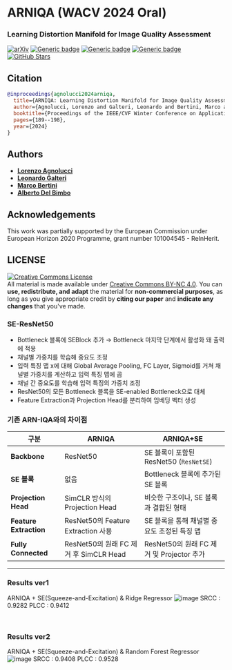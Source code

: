 # ARNIQA (WACV 2024 Oral)

### Learning Distortion Manifold for Image Quality Assessment

[![arXiv](https://img.shields.io/badge/arXiv-Paper-<COLOR>.svg)](https://arxiv.org/abs/2310.14918)
[![Generic badge](https://img.shields.io/badge/Video-YouTube-red.svg)](https://youtu.be/UUwpoi61jpg)
[![Generic badge](https://img.shields.io/badge/Slides-Link-orange.svg)](/assets/Slides.pptx)
[![Generic badge](https://img.shields.io/badge/Poster-Link-purple.svg)](/assets/Poster.pdf)
[![GitHub Stars](https://img.shields.io/github/stars/miccunifi/ARNIQA?style=social)](https://github.com/miccunifi/ARNIQA)

## Citation

```bibtex
@inproceedings{agnolucci2024arniqa,
  title={ARNIQA: Learning Distortion Manifold for Image Quality Assessment},
  author={Agnolucci, Lorenzo and Galteri, Leonardo and Bertini, Marco and Del Bimbo, Alberto},
  booktitle={Proceedings of the IEEE/CVF Winter Conference on Applications of Computer Vision},
  pages={189--198},
  year={2024}
}
```


## Authors

* [**Lorenzo Agnolucci**](https://scholar.google.com/citations?user=hsCt4ZAAAAAJ&hl=en)
* [**Leonardo Galteri**](https://scholar.google.com/citations?user=_n2R2bUAAAAJ&hl=en)
* [**Marco Bertini**](https://scholar.google.com/citations?user=SBm9ZpYAAAAJ&hl=en)
* [**Alberto Del Bimbo**](https://scholar.google.com/citations?user=bf2ZrFcAAAAJ&hl=en)

## Acknowledgements

This work was partially supported by the European Commission under European Horizon 2020 Programme, grant number 101004545 - ReInHerit.

## LICENSE
<a rel="license" href="http://creativecommons.org/licenses/by-nc/4.0/"><img alt="Creative Commons License" style="border-width:0" src="https://i.creativecommons.org/l/by-nc/4.0/88x31.png" /></a><br />All material is made available under [Creative Commons BY-NC 4.0](https://creativecommons.org/licenses/by-nc/4.0/). You can **use, redistribute, and adapt** the material for **non-commercial purposes**, as long as you give appropriate credit by **citing our paper** and **indicate any changes** that you've made.



### SE-ResNet50
- Bottleneck 블록에 SEBlock 추가 → Bottleneck 마지막 단계에서 활성화 돼 출력에 적용
- 채널별 가중치를 학습해 중요도 조정
- 입력 특징 맵 x에 대해 Global Average Pooling, FC Layer, Sigmoid를 거쳐 채널별 가중치를 계산하고 입력 특징 맵에 곱
- 채널 간 중요도를 학습해 입력 특징의 가중치 조정
- ResNet50의 모든 Bottleneck 블록을 SE-enabled Bottleneck으로 대체
- Feature Extraction과 Projection Head를 분리하여 임베딩 벡터 생성


### 기존 ARN-IQA와의 차이점

| **구분**               | **ARNIQA**                           | **ARNIQA+SE**                                   |
|------------------------|-------------------------------------------|-----------------------------------------------|
| **Backbone**           | ResNet50                                 | SE 블록이 포함된 ResNet50 (`ResNetSE`)        |
| **SE 블록**            | 없음                                      | Bottleneck 블록에 추가된 SE 블록              |
| **Projection Head**    | SimCLR 방식의 Projection Head             | 비슷한 구조이나, SE 블록과 결합된 형태        |
| **Feature Extraction** | ResNet50의 Feature Extraction 사용       | SE 블록을 통해 채널별 중요도 조정된 특징 맵   |
| **Fully Connected**    | ResNet50의 원래 FC 제거 후 SimCLR Head    | ResNet50의 원래 FC 제거 및 Projector 추가     |

---


### Results ver1
ARNIQA + SE(Squeeze-and-Excitation) & Ridge Regressor
![image](https://github.com/user-attachments/assets/a40ad223-3759-4891-a0ce-db1938dd0fc5)
SRCC : 0.9282
PLCC : 0.9412

<br>

### Results ver2
ARNIQA + SE(Squeeze-and-Excitation) & Random Forest Regressor
![image](https://github.com/user-attachments/assets/a40ad223-3759-4891-a0ce-db1938dd0fc5)
SRCC : 0.9408
PLCC : 0.9528








